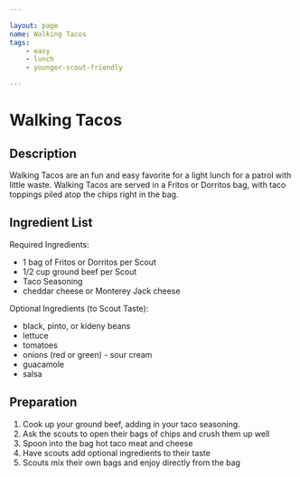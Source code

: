 ```yaml
---

layout: page
name: Walking Tacos
tags: 
    - easy
    - lunch
    - younger-scout-friendly

---
```


# Walking Tacos

## Description

Walking Tacos are an fun and easy favorite for a light lunch for a patrol with little waste. Walking Tacos are served in a Fritos or Dorritos bag, with taco toppings piled atop the chips right in the bag. 

## Ingredient List

Required Ingredients:

- 1 bag of Fritos or Dorritos per Scout
- 1/2 cup ground beef per Scout
- Taco Seasoning
- cheddar cheese or Monterey Jack cheese

Optional Ingredients (to Scout Taste):
​
- black, pinto, or kideny beans
- lettuce
- tomatoes
- onions (red or green)
​- sour cream
- guacamole
- salsa

## Preparation

1. Cook up your ground beef, adding in your taco seasoning. 
1. Ask the scouts to open their bags of chips and crush them up well
1. Spoon into the bag hot taco meat and cheese
1. Have scouts add optional ingredients to their taste 
1. Scouts mix their own bags and enjoy directly from the bag


